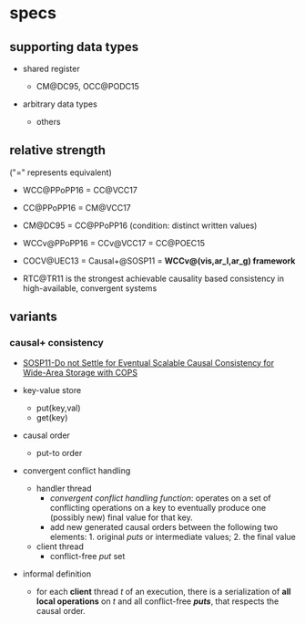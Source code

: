 # specs

## supporting data types
- shared register
  
  + CM@DC95, OCC@PODC15

- arbitrary data types
  
  + others

## relative strength  
("=" represents equivalent)

- WCC@PPoPP16 = CC@VCC17
 
- CC@PPoPP16 = CM@VCC17

- CM@DC95 = CC@PPoPP16 (condition: distinct written values)
 
- WCCv@PPoPP16 = CCv@VCC17 = CC@POEC15

- COCV@UEC13 = Causal+@SOSP11 = **WCCv@(vis,ar_l,ar_g) framework**

- RTC@TR11 is the strongest achievable causality based consistency in high-available, convergent systems

## variants

### causal+ consistency
- [SOSP11-Do not Settle for Eventual Scalable Causal Consistency for Wide-Area Storage with COPS](https://github.com/hengxin/causal-consistency/blob/master/models/SOSP11-Causal%2B-Do%20not%20Settle%20for%20Eventual%20Scalable%20Causal%20Consistency%20for%20Wide-Area%20Storage%20with%20COPS%20.pdf)

- key-value store
  * put(key,val)
  * get(key)  
- causal order
  * put-to order 
- convergent conflict handling
  * handler thread
      + *convergent conflict handling function*: operates on a set of conflicting operations on a key to eventually produce one (possibly new) final value for that key.
      + add new generated causal orders between the following two elements: 1. original *puts* or intermediate values; 2. the final value
  * client thread
      + conflict-free *put* set 
- informal definition
  * for each **client** thread *t* of an execution, there is a serialization of **all local operations** on *t* and all conflict-free ***puts***, that respects the causal order.
